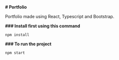 **# Portfolio**

Portfolio made using React, Typescript and Bootstrap.

**### Install first using this command**

`npm install`

**### To run the project**

`npm start`
